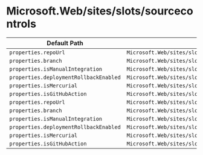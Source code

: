 # Microsoft.Web/sites/slots/sourcecontrols

| Default Path | Alias |
|---|---|
| `properties.repoUrl` | `Microsoft.Web/sites/slots/sourcecontrols/web.repoUrl` |
| `properties.branch` | `Microsoft.Web/sites/slots/sourcecontrols/web.branch` |
| `properties.isManualIntegration` | `Microsoft.Web/sites/slots/sourcecontrols/web.isManualIntegration` |
| `properties.deploymentRollbackEnabled` | `Microsoft.Web/sites/slots/sourcecontrols/web.deploymentRollbackEnabled` |
| `properties.isMercurial` | `Microsoft.Web/sites/slots/sourcecontrols/web.isMercurial` |
| `properties.isGitHubAction` | `Microsoft.Web/sites/slots/sourcecontrols/web.isGitHubAction` |
| `properties.repoUrl` | `Microsoft.Web/sites/slots/sourcecontrols/repoUrl` |
| `properties.branch` | `Microsoft.Web/sites/slots/sourcecontrols/branch` |
| `properties.isManualIntegration` | `Microsoft.Web/sites/slots/sourcecontrols/isManualIntegration` |
| `properties.deploymentRollbackEnabled` | `Microsoft.Web/sites/slots/sourcecontrols/deploymentRollbackEnabled` |
| `properties.isMercurial` | `Microsoft.Web/sites/slots/sourcecontrols/isMercurial` |
| `properties.isGitHubAction` | `Microsoft.Web/sites/slots/sourcecontrols/isGitHubAction` |

